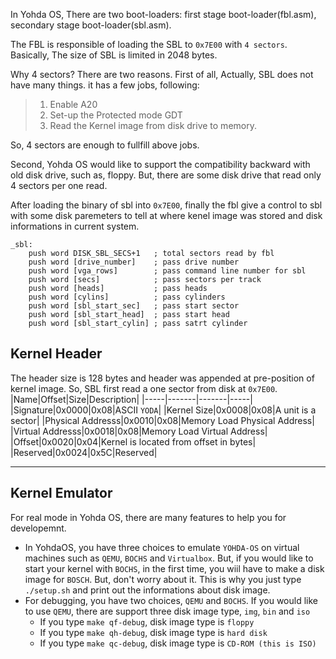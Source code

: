 In Yohda OS, There are two boot-loaders: first stage boot-loader(fbl.asm), secondary stage boot-loader(sbl.asm).

The FBL is responsible of loading the SBL to `0x7E00` with `4 sectors`. Basically, The size of SBL is limited in 2048 bytes.

Why 4 sectors? There are two reasons.
First of all, Actually, SBL does not have many things. it has a few jobs, following:

> 1. Enable A20
> 2. Set-up the Protected mode GDT
> 3. Read the Kernel image from disk drive to memory.

So, 4 sectors are enough to fullfill above jobs.

Second, Yohda OS would like to support the compatibility backward with old disk drive, such as, floppy. But, there are some disk drive that read only 4 sectors per one read. 

After loading the binary of sbl into `0x7E00`, finally the fbl give a control to sbl with some disk paremeters to tell at where kenel image was stored and disk informations in current system.

```
_sbl:
    push word DISK_SBL_SECS+1   ; total sectors read by fbl
    push word [drive_number]    ; pass drive number
    push word [vga_rows]        ; pass command line number for sbl
    push word [secs]            ; pass sectors per track
    push word [heads]           ; pass heads
    push word [cylins]          ; pass cylinders
    push word [sbl_start_sec]   ; pass start sector
    push word [sbl_start_head]  ; pass start head
    push word [sbl_start_cylin] ; pass satrt cylinder
```

Kernel Header
---
The header size is 128 bytes and header was appended at pre-position of kernel image. So, SBL first read a one sector from disk at `0x7E00`. 
|Name|Offset|Size|Description|
|-----|-------|-------|-----|
|Signature|0x0000|0x08|ASCII `YODA`|
|Kernel Size|0x0008|0x08|A unit is a sector|
|Physical Addresss|0x0010|0x08|Memory Load Physical Address|
|Virtual Addresss|0x0018|0x08|Memory Load Virtual Address|
|Offset|0x0020|0x04|Kernel is located from offset in bytes|
|Reserved|0x0024|0x5C|Reserved|
***

Kernel Emulator
---
For real mode in Yohda OS, there are many features to help you for developemnt.

- In YohdaOS, you have three choices to emulate `YOHDA-OS` on virtual machines such as `QEMU`, `BOCHS` and `Virtualbox`. But, if you would like to start your kernel with `BOCHS`, in the first time, you wiil have to make a disk image for `BOSCH`. But, don't worry about it. This is why you just type `./setup.sh` and print out the informations about disk image.
- For debugging, you have two choices, `QEMU` and `BOCHS`. If you would like to use `QEMU`, there are support three disk image type, `img`, `bin` and `iso`
    * If you type `make qf-debug`, disk image type is `floppy`
    * If you type `make qh-debug`, disk image type is `hard disk`
    * If you type `make qc-debug`, disk image type is `CD-ROM (this is ISO)`
